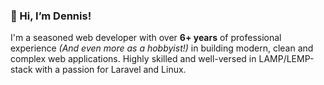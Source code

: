 ### 👋 Hi, I’m Dennis!

I'm a seasoned web developer with over **6+ years** of professional experience *(And even more as a hobbyist!)* in building modern, clean and complex web applications.
Highly skilled and well-versed in LAMP/LEMP-stack with a passion for Laravel and Linux.
